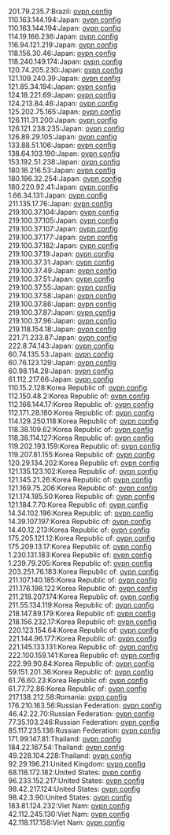 201.79.235.7:Brazil: [ovpn config](vpn/201_79_235_7.ovpn)  
110.163.144.194:Japan: [ovpn config](vpn/110_163_144_194.ovpn)  
110.163.144.194:Japan: [ovpn config](vpn/110_163_144_194.ovpn)  
114.19.166.236:Japan: [ovpn config](vpn/114_19_166_236.ovpn)  
116.94.121.219:Japan: [ovpn config](vpn/116_94_121_219.ovpn)  
118.156.30.46:Japan: [ovpn config](vpn/118_156_30_46.ovpn)  
118.240.149.174:Japan: [ovpn config](vpn/118_240_149_174.ovpn)  
120.74.205.230:Japan: [ovpn config](vpn/120_74_205_230.ovpn)  
121.109.240.39:Japan: [ovpn config](vpn/121_109_240_39.ovpn)  
121.85.34.194:Japan: [ovpn config](vpn/121_85_34_194.ovpn)  
124.18.221.69:Japan: [ovpn config](vpn/124_18_221_69.ovpn)  
124.213.84.46:Japan: [ovpn config](vpn/124_213_84_46.ovpn)  
125.202.75.165:Japan: [ovpn config](vpn/125_202_75_165.ovpn)  
126.111.31.200:Japan: [ovpn config](vpn/126_111_31_200.ovpn)  
126.121.238.235:Japan: [ovpn config](vpn/126_121_238_235.ovpn)  
126.89.29.105:Japan: [ovpn config](vpn/126_89_29_105.ovpn)  
133.88.51.106:Japan: [ovpn config](vpn/133_88_51_106.ovpn)  
138.64.103.190:Japan: [ovpn config](vpn/138_64_103_190.ovpn)  
153.192.51.238:Japan: [ovpn config](vpn/153_192_51_238.ovpn)  
180.16.216.53:Japan: [ovpn config](vpn/180_16_216_53.ovpn)  
180.196.32.254:Japan: [ovpn config](vpn/180_196_32_254.ovpn)  
180.220.92.41:Japan: [ovpn config](vpn/180_220_92_41.ovpn)  
1.66.34.131:Japan: [ovpn config](vpn/1_66_34_131.ovpn)  
211.135.17.76:Japan: [ovpn config](vpn/211_135_17_76.ovpn)  
219.100.37.104:Japan: [ovpn config](vpn/219_100_37_104.ovpn)  
219.100.37.105:Japan: [ovpn config](vpn/219_100_37_105.ovpn)  
219.100.37.107:Japan: [ovpn config](vpn/219_100_37_107.ovpn)  
219.100.37.177:Japan: [ovpn config](vpn/219_100_37_177.ovpn)  
219.100.37.182:Japan: [ovpn config](vpn/219_100_37_182.ovpn)  
219.100.37.19:Japan: [ovpn config](vpn/219_100_37_19.ovpn)  
219.100.37.31:Japan: [ovpn config](vpn/219_100_37_31.ovpn)  
219.100.37.49:Japan: [ovpn config](vpn/219_100_37_49.ovpn)  
219.100.37.51:Japan: [ovpn config](vpn/219_100_37_51.ovpn)  
219.100.37.55:Japan: [ovpn config](vpn/219_100_37_55.ovpn)  
219.100.37.58:Japan: [ovpn config](vpn/219_100_37_58.ovpn)  
219.100.37.86:Japan: [ovpn config](vpn/219_100_37_86.ovpn)  
219.100.37.87:Japan: [ovpn config](vpn/219_100_37_87.ovpn)  
219.100.37.96:Japan: [ovpn config](vpn/219_100_37_96.ovpn)  
219.118.154.18:Japan: [ovpn config](vpn/219_118_154_18.ovpn)  
221.71.233.87:Japan: [ovpn config](vpn/221_71_233_87.ovpn)  
222.8.74.143:Japan: [ovpn config](vpn/222_8_74_143.ovpn)  
60.74.135.53:Japan: [ovpn config](vpn/60_74_135_53.ovpn)  
60.76.123.129:Japan: [ovpn config](vpn/60_76_123_129.ovpn)  
60.98.114.28:Japan: [ovpn config](vpn/60_98_114_28.ovpn)  
61.112.217.66:Japan: [ovpn config](vpn/61_112_217_66.ovpn)  
110.15.2.128:Korea Republic of: [ovpn config](vpn/110_15_2_128.ovpn)  
112.150.48.2:Korea Republic of: [ovpn config](vpn/112_150_48_2.ovpn)  
112.166.144.17:Korea Republic of: [ovpn config](vpn/112_166_144_17.ovpn)  
112.171.28.180:Korea Republic of: [ovpn config](vpn/112_171_28_180.ovpn)  
114.129.250.118:Korea Republic of: [ovpn config](vpn/114_129_250_118.ovpn)  
118.38.109.62:Korea Republic of: [ovpn config](vpn/118_38_109_62.ovpn)  
118.38.114.127:Korea Republic of: [ovpn config](vpn/118_38_114_127.ovpn)  
119.202.193.159:Korea Republic of: [ovpn config](vpn/119_202_193_159.ovpn)  
119.207.81.155:Korea Republic of: [ovpn config](vpn/119_207_81_155.ovpn)  
120.29.134.202:Korea Republic of: [ovpn config](vpn/120_29_134_202.ovpn)  
121.135.123.102:Korea Republic of: [ovpn config](vpn/121_135_123_102.ovpn)  
121.145.21.26:Korea Republic of: [ovpn config](vpn/121_145_21_26.ovpn)  
121.169.75.206:Korea Republic of: [ovpn config](vpn/121_169_75_206.ovpn)  
121.174.185.50:Korea Republic of: [ovpn config](vpn/121_174_185_50.ovpn)  
121.184.7.70:Korea Republic of: [ovpn config](vpn/121_184_7_70.ovpn)  
14.34.102.196:Korea Republic of: [ovpn config](vpn/14_34_102_196.ovpn)  
14.39.107.197:Korea Republic of: [ovpn config](vpn/14_39_107_197.ovpn)  
14.40.12.213:Korea Republic of: [ovpn config](vpn/14_40_12_213.ovpn)  
175.205.121.12:Korea Republic of: [ovpn config](vpn/175_205_121_12.ovpn)  
175.209.13.17:Korea Republic of: [ovpn config](vpn/175_209_13_17.ovpn)  
1.230.131.183:Korea Republic of: [ovpn config](vpn/1_230_131_183.ovpn)  
1.239.79.205:Korea Republic of: [ovpn config](vpn/1_239_79_205.ovpn)  
203.251.76.183:Korea Republic of: [ovpn config](vpn/203_251_76_183.ovpn)  
211.107.140.185:Korea Republic of: [ovpn config](vpn/211_107_140_185.ovpn)  
211.176.198.122:Korea Republic of: [ovpn config](vpn/211_176_198_122.ovpn)  
211.218.207.174:Korea Republic of: [ovpn config](vpn/211_218_207_174.ovpn)  
211.55.134.119:Korea Republic of: [ovpn config](vpn/211_55_134_119.ovpn)  
218.147.89.179:Korea Republic of: [ovpn config](vpn/218_147_89_179.ovpn)  
218.156.232.17:Korea Republic of: [ovpn config](vpn/218_156_232_17.ovpn)  
220.123.154.64:Korea Republic of: [ovpn config](vpn/220_123_154_64.ovpn)  
221.144.96.177:Korea Republic of: [ovpn config](vpn/221_144_96_177.ovpn)  
221.145.133.131:Korea Republic of: [ovpn config](vpn/221_145_133_131.ovpn)  
222.100.159.141:Korea Republic of: [ovpn config](vpn/222_100_159_141.ovpn)  
222.99.90.84:Korea Republic of: [ovpn config](vpn/222_99_90_84.ovpn)  
59.151.201.36:Korea Republic of: [ovpn config](vpn/59_151_201_36.ovpn)  
61.76.60.23:Korea Republic of: [ovpn config](vpn/61_76_60_23.ovpn)  
61.77.72.86:Korea Republic of: [ovpn config](vpn/61_77_72_86.ovpn)  
217.138.212.58:Romania: [ovpn config](vpn/217_138_212_58.ovpn)  
176.210.163.56:Russian Federation: [ovpn config](vpn/176_210_163_56.ovpn)  
46.42.22.70:Russian Federation: [ovpn config](vpn/46_42_22_70.ovpn)  
77.35.103.246:Russian Federation: [ovpn config](vpn/77_35_103_246.ovpn)  
85.117.235.136:Russian Federation: [ovpn config](vpn/85_117_235_136.ovpn)  
171.99.147.81:Thailand: [ovpn config](vpn/171_99_147_81.ovpn)  
184.22.167.54:Thailand: [ovpn config](vpn/184_22_167_54.ovpn)  
49.228.104.228:Thailand: [ovpn config](vpn/49_228_104_228.ovpn)  
92.29.196.21:United Kingdom: [ovpn config](vpn/92_29_196_21.ovpn)  
68.118.172.182:United States: [ovpn config](vpn/68_118_172_182.ovpn)  
96.233.152.217:United States: [ovpn config](vpn/96_233_152_217.ovpn)  
98.42.217.124:United States: [ovpn config](vpn/98_42_217_124.ovpn)  
98.42.3.90:United States: [ovpn config](vpn/98_42_3_90.ovpn)  
183.81.124.232:Viet Nam: [ovpn config](vpn/183_81_124_232.ovpn)  
42.112.245.130:Viet Nam: [ovpn config](vpn/42_112_245_130.ovpn)  
42.118.117.158:Viet Nam: [ovpn config](vpn/42_118_117_158.ovpn)  
